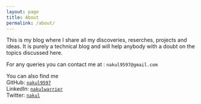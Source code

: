 ```yaml
---
layout: page
title: About
permalink: /about/
---
```


This is my blog where I share all my discoveries, reserches, projects and ideas. It is purely a technical blog and will help anybody with a doubt on the topics discussed here.

For any queries you can contact me at : `nakul9597@gmail.com`

You can also find me  
GitHub: [`nakul9597`](https://github.com/nakul9597)  
LinkedIn: [`nakulwarrier`](https://www.linkedin.com/in/nakul-warrier-806099170)  
Twitter: [`nakul`](https://twitter.com/Nakul15486024)
